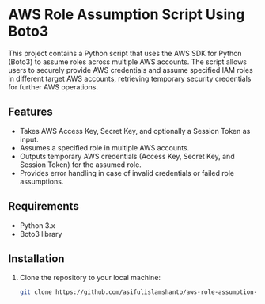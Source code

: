 # AWS Role Assumption Script Using Boto3

This project contains a Python script that uses the AWS SDK for Python (Boto3) to assume roles across multiple AWS accounts. The script allows users to securely provide AWS credentials and assume specified IAM roles in different target AWS accounts, retrieving temporary security credentials for further AWS operations.

## Features

- Takes AWS Access Key, Secret Key, and optionally a Session Token as input.
- Assumes a specified role in multiple AWS accounts.
- Outputs temporary AWS credentials (Access Key, Secret Key, and Session Token) for the assumed role.
- Provides error handling in case of invalid credentials or failed role assumptions.

## Requirements

- Python 3.x
- Boto3 library

## Installation

1. Clone the repository to your local machine:

   ```bash
   git clone https://github.com/asifulislamshanto/aws-role-assumption-script.git
